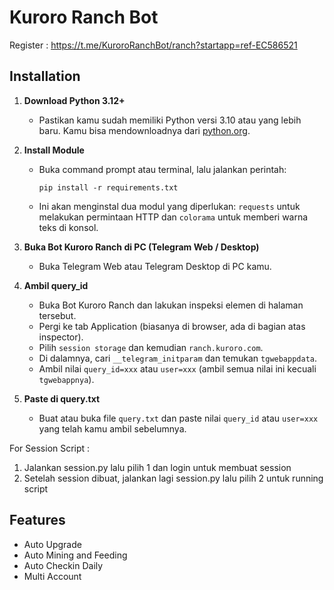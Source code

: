   
# Kuroro Ranch Bot
    
Register : https://t.me/KuroroRanchBot/ranch?startapp=ref-EC586521


## Installation

1. **Download Python 3.12+**
   - Pastikan kamu sudah memiliki Python versi 3.10 atau yang lebih baru. Kamu bisa mendownloadnya dari [python.org](https://www.python.org/downloads/).

2. **Install Module**
   - Buka command prompt atau terminal, lalu jalankan perintah:
     ```
     pip install -r requirements.txt
     ```
   - Ini akan menginstal dua modul yang diperlukan: `requests` untuk melakukan permintaan HTTP dan `colorama` untuk memberi warna teks di konsol.

3. **Buka Bot Kuroro Ranch di PC (Telegram Web / Desktop)**
   - Buka Telegram Web atau Telegram Desktop di PC kamu.

4. **Ambil query_id**
   - Buka Bot Kuroro Ranch dan lakukan inspeksi elemen di halaman tersebut.
   - Pergi ke tab Application (biasanya di browser, ada di bagian atas inspector).
   - Pilih `session storage` dan kemudian `ranch.kuroro.com`.
   - Di dalamnya, cari `__telegram_initparam` dan temukan `tgwebappdata`.
   - Ambil nilai `query_id=xxx` atau `user=xxx` (ambil semua nilai ini kecuali `tgwebappnya`).

5. **Paste di query.txt**
   - Buat atau buka file `query.txt` dan paste nilai `query_id` atau `user=xxx` yang telah kamu ambil sebelumnya.



For Session Script :

1. Jalankan session.py lalu pilih 1 dan login untuk membuat session
2. Setelah session dibuat, jalankan lagi session.py lalu pilih 2 untuk running script

  
## Features
- Auto Upgrade
- Auto Mining and Feeding
- Auto Checkin Daily
- Multi Account

